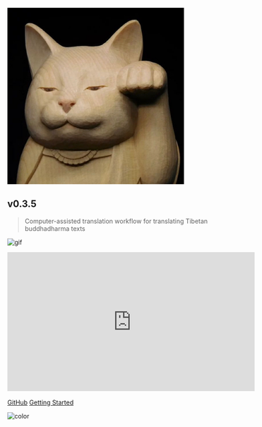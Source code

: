 ![logo](_media/logo.png)

## v0.3.5

> Computer-assisted translation workflow for translating Tibetan buddhadharma texts


![gif](https://user-images.githubusercontent.com/17675331/216671585-2e7f191f-4303-4616-b78d-116e008c120c.gif)

<iframe width="560" height="315" src="https://www.youtube.com/embed/P-QZpfJ88MQ" title="YouTube video player" frameborder="0" allow="accelerometer; autoplay; clipboard-write; encrypted-media; gyroscope; picture-in-picture; web-share" allowfullscreen></iframe>

[GitHub](https://ngawangtrinley.github.io/nojekyll-test/)
[Getting Started](https://ngawangtrinley.github.io/nojekyll-test/#/README)

![color](#f0f0f0)




